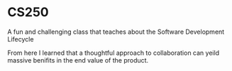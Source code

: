 # CS250

A fun and challenging class that teaches about the Software Development Lifecycle

From here I learned that a thoughtful approach to collaboration can yeild massive benifits in the end value of the product.
